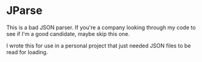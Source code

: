 # JParse
This is a bad JSON parser.
If you're a company looking through my code to see if I'm a good candidate, maybe skip this one.

I wrote this for use in a personal project that just needed JSON files to be read for loading.
